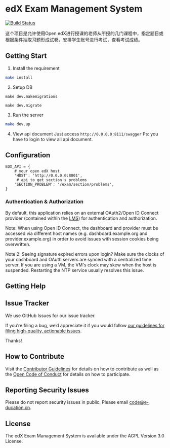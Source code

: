 # edX Exam Management System
[![Build Status](https://travis-ci.org/e-ducation/edx-exam-management-system.svg?branch=master)](https://travis-ci.org/e-ducation/edx-exam-management-system)


这个项目是允许使用Open edX进行授课的老师从所授的几门课程中，指定题目或根据条件抽取习题形成试卷，安排学生账号进行考试，查看考试成绩。

## Getting Start

1. Install the requirement
```bash
make install
```

2. Setup DB
```
make dev.makemigrations

make dev.migrate
```

3. Run the server
```bash
make dev.up
```

4. View api document
Just access `http://0.0.0.0:8111/swagger`
Ps: you have to login to view all api document.

## Configuration
```
EDX_API = {
    # your open edX host
    'HOST': 'http://0.0.0.0:8001',
     # api to get section's problems
    'SECTION_PROBLEM': '/exam/section/problems',
}
```

### Authentication & Authorization
By default, this application relies on an external OAuth2/Open ID Connect provider
(contained within the [LMS](https://github.com/edx/edx-platform)) for authentication and authorization.

Note: When using Open ID Connect, the dashboard and provider must be accessed via different host names
(e.g. dashboard.example.org and provider.example.org) in order to avoid issues with session cookies being overwritten.

Note 2: Seeing signature expired errors upon login? Make sure the clocks of your dashboard and OAuth servers are synced
with a centralized time server. If you are using a VM, the VM's clock may skew when the host is suspended. Restarting
the NTP service usually resolves this issue.
## Getting Help

## Issue Tracker

We use GitHub Issues for our issue tracker.

If you’re filing a bug, we’d appreciate it if you would follow [our guidelines for filing high-quality, actionable issues](https://github.com/e-ducation/edx-exam-management-system/blob/master/SUBMITTING_AN_ISSUE.md). 

Thanks!


## How to Contribute
Visit the [Contributor Guidelines](https://github.com/e-ducation/edx-exam-management-system/blob/master/CONTRIBUTING.md) for details on how to contribute as well as the [Open Code of Conduct]() for details on how to participate.


## Reporting Security Issues
Please do not report security issues in public. Please email code@e-ducation.cn.

## License
The edX Exam Management System is available under the AGPL Version 3.0 License.
